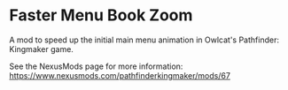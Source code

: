# Faster Menu Book Zoom
A mod to speed up the initial main menu animation in Owlcat's Pathfinder: Kingmaker game.

See the NexusMods page for more information: https://www.nexusmods.com/pathfinderkingmaker/mods/67

